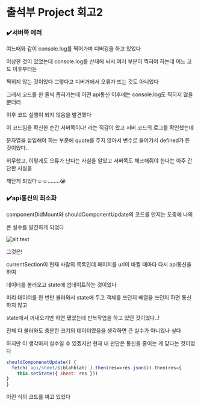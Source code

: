 # 출석부 Project 회고2

### ✔️서버쪽 에러

여느때와 같이 console.log를 찍어가며 디버깅을 하고 있었다

이상한 것이 있었는데 console.log를 산재해 놔서 여러 부분이 찍혀야 하는데 어느 코드 이후부터는

찍히지 않는 것이었다 그렇다고 디버거에서 오류가 뜨는 것도 아니었다

그래서 코드를 한 줄씩 좁혀가는데 어떤 api통신 이후에는 console.log도 찍히지 않을 뿐더러

이후 코드 실행이 되지 않음을 발견했다

이 코드임을 확신한 순간 서버쪽이다! 라는 직감이 왔고 서버 코드의 로그를 확인했는데

문자열을 삽입해야 하는 부분에 quote를 주지 않아서 변수로 들어가서 defined가 뜬 것이었다..

허무했고, 이렇게도 오류가 난다는 사실을 알았고 서버쪽도 체크해줘야 한다는 아주 간단한 사실을

깨닫게 되었다☺️☺️........😭



### ✔️api통신의 최소화

componentDidMount와 shouldComponentUpdate의 코드를 만지는 도중에 나의

큰 실수를 발견하게 되었다

![alt text](https://upload.wikimedia.org/wikipedia/en/e/e0/Gollum.PNG)

그것은!

currentSection이 현재 사람의 목록인데 페이지를 url이 바뀔 때마다 다시 api통신을 하여

데이터를 불러오고 state에 업데이트하는 것이었다

미리 데이터를 한 번만 불러와서 state에 두고 객체를 쓰던지 배열을 쓰던지 하면 통신하지 않고

state에서 꺼내오기만 하면 됐었는데 반복작업을 하고 있던 것이었다..!

전체 다 불러와도 충분한 크기의 데이터였음을 생각하면 큰 실수가 아니었나 싶다

하지만 이 생각마저 실수일 수 있겠지만 현재 내 판단은 통신을 줄이는 게 맞다는 것이었다

```js
shouldComponenetUpdate() {
  fetch(`api/sheet/${blahblah}`).then(res=>res.json()).then(res={
    this.setState({ sheet: res }))
}
}
```

이런 식의 코드를 짜고 있었다